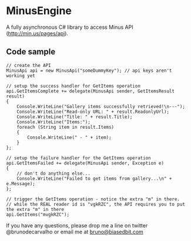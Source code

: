MinusEngine
===========

A fully asynchronous C# library to access Minus API (http://min.us/pages/api).

Code sample
-----------
    // create the API
    MinusApi api = new MinusApi("someDummyKey"); // api keys aren't working yet

    // setup the success handler for GetItems operation
    api.GetItemsComplete += delegate(MinusApi sender, GetItemsResult result)
    {
        Console.WriteLine("Gallery items successfully retrieved!\n---");
        Console.WriteLine("Read-only URL: " + result.ReadonlyUrl);
        Console.WriteLine("Title: " + result.Title);
        Console.WriteLine("Items:");
        foreach (String item in result.Items)
        {
            Console.WriteLine(" - " + item);
        }
    };

    // setup the failure handler for the GetItems operation
    api.GetItemsFailed += delegate(MinusApi sender, Exception e)
    {
        // don't do anything else...
        Console.WriteLine("Failed to get items from gallery...\n" + e.Message);
    };

    // trigger the GetItems operation - notice the extra "m" in there.
    // while the REAL reader id is "vgkRZC", the API requires you to put the extra "m" in there
    api.GetItems("mvgkRZC");

If you have any questions, please drop me a line on twitter @brunodecarvalho or email me at bruno@biasedbit.com

